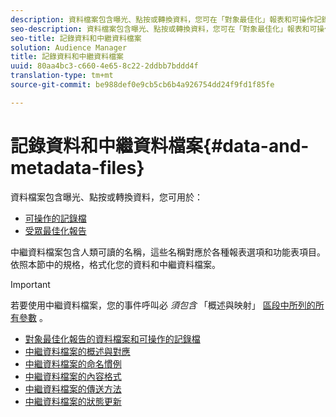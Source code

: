 ```yaml
---
description: 資料檔案包含曝光、點按或轉換資料，您可在「對象最佳化」報表和可操作記錄檔中使用。 中繼資料檔案包含人類可讀的名稱，這些名稱對應於各種報表選項和功能表項目。 依照本節中的規格，格式化您的資料和中繼資料檔案。
seo-description: 資料檔案包含曝光、點按或轉換資料，您可在「對象最佳化」報表和可操作記錄檔中使用。 中繼資料檔案包含人類可讀的名稱，這些名稱對應於各種報表選項和功能表項目。 依照本節中的規格，格式化您的資料和中繼資料檔案。
seo-title: 記錄資料和中繼資料檔案
solution: Audience Manager
title: 記錄資料和中繼資料檔案
uuid: 80aa4bc3-c660-4e65-8c22-2ddbb7bddd4f
translation-type: tm+mt
source-git-commit: be988def0e9cb5cb6b4a926754dd24f9fd1f85fe

---
```



# 記錄資料和中繼資料檔案{#data-and-metadata-files}

資料檔案包含曝光、點按或轉換資料，您可用於：

* [可操作的記錄檔](/help/using/integration/media-data-integration/actionable-log-files.md)
* [受眾最佳化報告](/help/using/reporting/audience-optimization-reports/audience-optimization-reports.md)

中繼資料檔案包含人類可讀的名稱，這些名稱對應於各種報表選項和功能表項目。 依照本節中的規格，格式化您的資料和中繼資料檔案。

>[!IMPORTANT]
>
>若要使用中繼資料檔案，您的事件呼叫必 *須包含* 「概述與映射」 [區段中所列的所有參數](../../../reporting/audience-optimization-reports/metadata-files-intro/metadata-file-overview.md) 。

* [對象最佳化報告的資料檔案和可操作的記錄檔](/help/using/reporting/audience-optimization-reports/metadata-files-intro/datafiles-intro.md)
* [中繼資料檔案的概述與對應](/help/using/reporting/audience-optimization-reports/metadata-files-intro/metadata-file-overview.md)
* [中繼資料檔案的命名慣例](/help/using/reporting/audience-optimization-reports/metadata-files-intro/metadata-file-names.md)
* [中繼資料檔案的內容格式](/help/using/reporting/audience-optimization-reports/metadata-files-intro/metadata-file-contents.md)
* [中繼資料檔案的傳送方法](/help/using/reporting/audience-optimization-reports/metadata-files-intro/metadata-delivery-methods.md)
* [中繼資料檔案的狀態更新](/help/using/reporting/audience-optimization-reports/metadata-files-intro/metadata-update-status.md)




